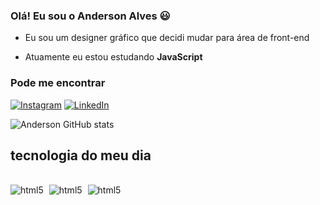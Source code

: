 ### Olá! Eu sou o Anderson Alves 😃 ###

- Eu sou um designer gráfico que decidi mudar para área de front-end

- Atuamente eu estou estudando **JavaScript**

### Pode me encontrar ###

[![Instagram](https://img.shields.io/badge/Instagram-E4405F?style=for-the-badge&logo=instagram&logoColor=white)](https://www.instagram.com/andyy_alvesx/)
[![LinkedIn](https://img.shields.io/badge/LinkedIn-0077B5?style=for-the-badge&logo=linkedin&logoColor=white)](https://www.linkedin.com/in/andersonalvves/)

![Anderson GitHub stats](https://github-readme-stats.vercel.app/api?username=andy-alves&show_icons=true&theme=radical)

## tecnologia do meu dia ##


<div style = display:inline-block;><br>
    <img style = margin-right:5px; aling="center" alt="html5" src="https://img.shields.io/badge/HTML5-E34F26?style=for-the-badge&logo=html5&logoColor=white">
    <img style = margin-right:5px; aling="center" alt="html5" src="https://img.shields.io/badge/CSS3-1572B6?style=for-the-badge&logo=css3&logoColor=white">
    <img style = margin-right:5px; aling="center" alt="html5" src="https://img.shields.io/badge/JavaScript-F7DF1E?style=for-the-badge&logo=javascript&logoColor=black">
</div>
